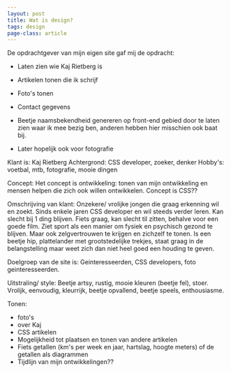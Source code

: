 ```yaml
---
layout: post
title: Wat is design?
tags: design
page-class: article
---
```



De opdrachtgever van mijn eigen site gaf mij de opdracht:
- Laten zien wie Kaj Rietberg is
- Artikelen tonen die ik schrijf
- Foto's tonen
- Contact gegevens

- Beetje naamsbekendheid genereren op front-end gebied door te laten zien waar ik mee bezig ben, anderen hebben hier misschien ook baat bij.
- Later hopelijk ook voor fotografie


Klant is: Kaj Rietberg
Achtergrond: CSS developer, zoeker, denker
Hobby's: voetbal, mtb, fotografie, mooie dingen


Concept:
Het concept is ontwikkeling: tonen van mijn ontwikkeling en mensen helpen die zich ook willen ontwikkelen.
Concept is CSS??


Omschrijving van klant:
Onzekere/ vrolijke jongen die graag erkenning wil en zoekt. Sinds enkele jaren CSS developer en wil steeds verder leren. Kan slecht bij 1 ding blijven. Fiets graag, kan slecht til zitten, behalve voor een goede film.
Ziet sport als een manier om fysiek en psychisch gezond te blijven. Maar ook zelgvertrouwen te krijgen en zichzelf te tonen.
Is een beetje hip, plattelander met grootstedelijke trekjes, staat graag in de belangstelling maar weet zich dan niet heel goed een houding te geven.


Doelgroep van de site is:
Geinteresseerden, CSS developers, foto geinteresseerden.


Uitstraling/ style:
Beetje artsy, rustig, mooie kleuren (beetje fel), stoer. 
Vrolijk, eenvoudig, kleurrijk, beetje opvallend, beetje speels, enthousiasme.


Tonen:
- foto's
- over Kaj
- CSS artikelen
- Mogelijkheid tot plaatsen en tonen van andere artikelen
- Fiets getallen (km's per week en jaar, hartslag, hoogte meters) of de getallen als diagrammen
- Tijdlijn van mijn ontwikkelingen??





